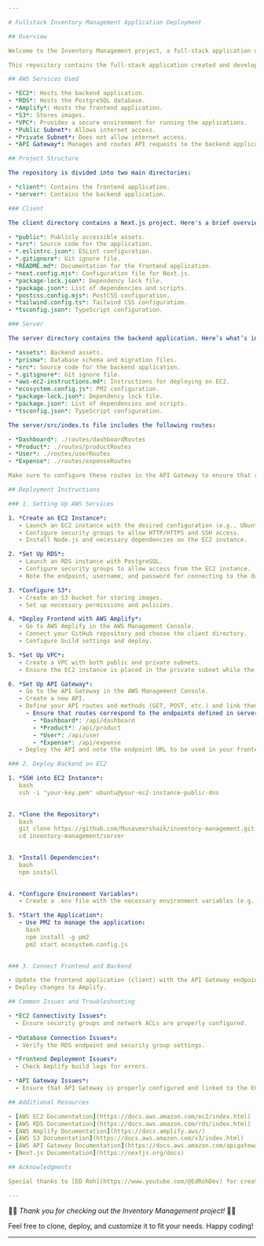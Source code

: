 ```yaml
---

# Fullstack Inventory Management Application Deployment

## Overview

Welcome to the Inventory Management project, a full-stack application designed for efficient inventory tracking and management. This project includes both a frontend and backend component and utilizes various AWS services for deployment and management.

This repository contains the full-stack application created and developed by the YouTuber [ED Roh](https://www.youtube.com/@EdRohDev). I have forked this repository to share it with others who may find it useful.

## AWS Services Used

- *EC2*: Hosts the backend application.
- *RDS*: Hosts the PostgreSQL database.
- *Amplify*: Hosts the frontend application.
- *S3*: Stores images.
- *VPC*: Provides a secure environment for running the applications.
- *Public Subnet*: Allows internet access.
- *Private Subnet*: Does not allow internet access.
- *API Gateway*: Manages and routes API requests to the backend application.

## Project Structure

The repository is divided into two main directories:

- *client*: Contains the frontend application.
- *server*: Contains the backend application.

### Client

The client directory contains a Next.js project. Here's a brief overview of its files and folders:

- *public*: Publicly accessible assets.
- *src*: Source code for the application.
- *.eslintrc.json*: ESLint configuration.
- *.gitignore*: Git ignore file.
- *README.md*: Documentation for the frontend application.
- *next.config.mjs*: Configuration file for Next.js.
- *package-lock.json*: Dependency lock file.
- *package.json*: List of dependencies and scripts.
- *postcss.config.mjs*: PostCSS configuration.
- *tailwind.config.ts*: Tailwind CSS configuration.
- *tsconfig.json*: TypeScript configuration.

### Server

The server directory contains the backend application. Here’s what’s inside:

- *assets*: Backend assets.
- *prisma*: Database schema and migration files.
- *src*: Source code for the backend application.
- *.gitignore*: Git ignore file.
- *aws-ec2-instructions.md*: Instructions for deploying on EC2.
- *ecosystem.config.js*: PM2 configuration.
- *package-lock.json*: Dependency lock file.
- *package.json*: List of dependencies and scripts.
- *tsconfig.json*: TypeScript configuration.

The server/src/index.ts file includes the following routes:

- *Dashboard*: ./routes/dashboardRoutes
- *Product*: ./routes/productRoutes
- *User*: ./routes/userRoutes
- *Expense*: ./routes/expenseRoutes

Make sure to configure these routes in the API Gateway to ensure that requests are properly routed to your backend application.

## Deployment Instructions

### 1. Setting Up AWS Services

1. *Create an EC2 Instance*:
   - Launch an EC2 instance with the desired configuration (e.g., Ubuntu, t2.micro).
   - Configure security groups to allow HTTP/HTTPS and SSH access.
   - Install Node.js and necessary dependencies on the EC2 instance.

2. *Set Up RDS*:
   - Launch an RDS instance with PostgreSQL.
   - Configure security groups to allow access from the EC2 instance.
   - Note the endpoint, username, and password for connecting to the database.

3. *Configure S3*:
   - Create an S3 bucket for storing images.
   - Set up necessary permissions and policies.

4. *Deploy Frontend with AWS Amplify*:
   - Go to AWS Amplify in the AWS Management Console.
   - Connect your GitHub repository and choose the client directory.
   - Configure build settings and deploy.

5. *Set Up VPC*:
   - Create a VPC with both public and private subnets.
   - Ensure the EC2 instance is placed in the private subnet while the RDS instance can be accessed through it.

6. *Set Up API Gateway*:
   - Go to the API Gateway in the AWS Management Console.
   - Create a new API.
   - Define your API routes and methods (GET, POST, etc.) and link them to your EC2 backend endpoints.
     - Ensure that routes correspond to the endpoints defined in server/src/index.ts:
       - *Dashboard*: /api/dashboard
       - *Product*: /api/product
       - *User*: /api/user
       - *Expense*: /api/expense
   - Deploy the API and note the endpoint URL to be used in your frontend application.

### 2. Deploy Backend on EC2

1. *SSH into EC2 Instance*:
   bash
   ssh -i "your-key.pem" ubuntu@your-ec2-instance-public-dns
   

2. *Clone the Repository*:
   bash
   git clone https://github.com/Musaveershaik/inventory-management.git
   cd inventory-management/server
   

3. *Install Dependencies*:
   bash
   npm install
   

4. *Configure Environment Variables*:
   - Create a .env file with the necessary environment variables (e.g., database connection string).

5. *Start the Application*:
   - Use PM2 to manage the application:
     bash
     npm install -g pm2
     pm2 start ecosystem.config.js
     

### 3. Connect Frontend and Backend

- Update the frontend application (client) with the API Gateway endpoint URL.
- Deploy changes to Amplify.

## Common Issues and Troubleshooting

- *EC2 Connectivity Issues*:
  - Ensure security groups and network ACLs are properly configured.
  
- *Database Connection Issues*:
  - Verify the RDS endpoint and security group settings.

- *Frontend Deployment Issues*:
  - Check Amplify build logs for errors.

- *API Gateway Issues*:
  - Ensure that API Gateway is properly configured and linked to the EC2 backend.

## Additional Resources

- [AWS EC2 Documentation](https://docs.aws.amazon.com/ec2/index.html)
- [AWS RDS Documentation](https://docs.aws.amazon.com/rds/index.html)
- [AWS Amplify Documentation](https://docs.amplify.aws/)
- [AWS S3 Documentation](https://docs.aws.amazon.com/s3/index.html)
- [AWS API Gateway Documentation](https://docs.aws.amazon.com/apigateway/latest/developerguide/welcome.html)
- [Next.js Documentation](https://nextjs.org/docs)

## Acknowledgments

Special thanks to [ED Roh](https://www.youtube.com/@EdRohDev) for creating and developing this full-stack project. This repository is a direct fork of his original work.

---
```


🎉🚀 *Thank you for checking out the Inventory Management project!* 🚀🎉

Feel free to clone, deploy, and customize it to fit your needs. Happy coding!

---
